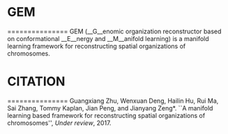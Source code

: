 # GEM
===============
GEM (__G__enomic organization reconstructor based on conformational __E__nergy and __M__anifold learning) is a manifold learning framework for reconstructing spatial organizations of chromosomes.

# CITATION
===============
Guangxiang Zhu, Wenxuan Deng, Hailin Hu, Rui Ma, Sai Zhang, Tommy Kaplan, Jian Peng, and Jianyang Zeng*. ``A manifold learning based framework for reconstructing spatial organizations of chromosomes'', *Under review*, 2017.

